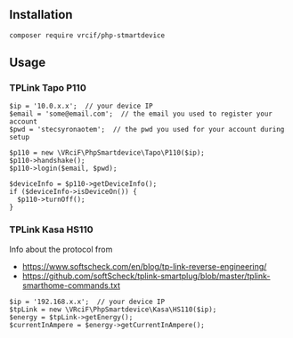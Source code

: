 #

## Installation

`composer require vrcif/php-stmartdevice`

## Usage

### TPLink Tapo P110

```
$ip = '10.0.x.x';  // your device IP
$email = 'some@email.com';  // the email you used to register your account
$pwd = 'stecsyronaotem';  // the pwd you used for your account during setup

$p110 = new \VRciF\PhpSmartdevice\Tapo\P110($ip);
$p110->handshake();
$p110->login($email, $pwd);

$deviceInfo = $p110->getDeviceInfo();
if ($deviceInfo->isDeviceOn()) {
  $p110->turnOff();
}
```

### TPLink Kasa HS110

Info about the protocol from
* https://www.softscheck.com/en/blog/tp-link-reverse-engineering/
* https://github.com/softScheck/tplink-smartplug/blob/master/tplink-smarthome-commands.txt

```
$ip = '192.168.x.x';  // your device IP
$tpLink = new \VRciF\PhpSmartdevice\Kasa\HS110($ip);
$energy = $tpLink->getEnergy();
$currentInAmpere = $energy->getCurrentInAmpere();
```